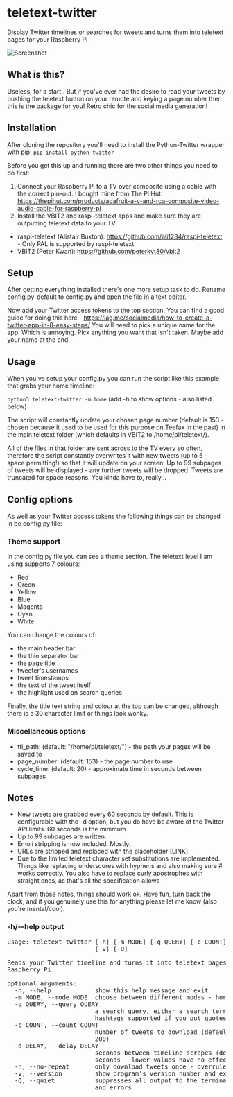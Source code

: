 # teletext-twitter
Display Twitter timelines or searches for tweets and turns them into teletext pages for your Raspberry Pi

![Screenshot](https://i.imgur.com/18rMJVq.jpg "Screenshot 1")

## What is this?
Useless, for a start.. But if you've ever had the desire to read your tweets by pushing the teletext button on your remote and keying a page number then this is the package for you! Retro chic for the social media generation!

## Installation
After cloning the repository you'll need to install the Python-Twitter wrapper with pip:
`pip install python-twitter`

Before you get this up and running there are two other things you need to do first:

1) Connect your Raspberry Pi to a TV over composite using a cable with the correct pin-out. I bought mine from The Pi Hut: https://thepihut.com/products/adafruit-a-v-and-rca-composite-video-audio-cable-for-raspberry-pi
2) Install the VBIT2 and raspi-teletext apps and make sure they are outputting teletext data to your TV

* raspi-teletext (Alistair Buxton): https://github.com/ali1234/raspi-teletext - Only PAL is supported by raspi-teletext
* VBIT2 (Peter Kwan): https://github.com/peterkvt80/vbit2

## Setup
After getting everything installed there's one more setup task to do. Rename config.py-default to config.py and open the file in a text editor.

Now add your Twitter access tokens to the top section. You can find a good guide for doing this here - https://iag.me/socialmedia/how-to-create-a-twitter-app-in-8-easy-steps/ You will need to pick a unique name for the app. Which is annoying. Pick anything you want that isn't taken. Maybe add your name at the end.

## Usage

When you've setup your config.py you can run the script like this example that grabs your home timeline:

`python3 teletext-twitter -m home` (add -h to show options - also listed below)

The script will constantly update your chosen page number (default is 153 - chosen because it used to be used for this purpose on Teefax in the past) in the main teletext folder (which defaults in VBIT2 to /home/pi/teletext/).

All of the files in that folder are sent across to the TV every so often, therefore the script constantly overwrites it with new tweets (up to 5 - space permitting!) so that it will update on your screen. Up to 99 subpages of tweets will be displayed - any further tweets will be dropped. Tweets are truncated for space reasons. You kinda have to, really...

## Config options

As well as your Twitter access tokens the following things can be changed in be config.py file:

### Theme support
In the config.py file you can see a theme section. The teletext level I am using supports 7 colours:
* Red 
* Green
* Yellow
* Blue
* Magenta
* Cyan
* White

You can change the colours of:
- the main header bar
- the thin separator bar
- the page title
- tweeter's usernames
- tweet timestamps
- the text of the tweet itself
- the highlight used on search queries

Finally, the title text string and colour at the top can be changed, although there is a 30 character limit or things look wonky.

### Miscellaneous options

- tti_path: (default: "/home/pi/teletext/") - the path your pages will be saved to
- page_number: (default: 153) - the page number to use
- cycle_time: (default: 20) - approximate time in seconds between subpages

## Notes
* New tweets are grabbed every 60 seconds by default. This is configurable with the -d option, but you do have be aware of the Twitter API limits. 60 seconds is the minimum
* Up to 99 subpages are written.
* Emoji stripping is now included. Mostly.
* URLs are stripped and replaced with the placeholder [LINK]
* Due to the limited teletext character set substitutions are implemented. Things like replacing underscores with hyphens and also making sure # works correctly. You also have to replace curly apostrophes with straight ones, as that's all the specification allows

Apart from those notes, things should work ok. Have fun, turn back the clock, and if you genuinely use this for anything please let me know (also you're mental/cool).

### -h/--help output

<pre>
usage: teletext-twitter [-h] [-m MODE] [-q QUERY] [-c COUNT] [-d DELAY] [-n]
                        [-v] [-Q]

Reads your Twitter timeline and turns it into teletext pages for your
Raspberry Pi.

optional arguments:
  -h, --help            show this help message and exit
  -m MODE, --mode MODE  choose between different modes - home, user or search
  -q QUERY, --query QUERY
                        a search query, either a search term or a username.
                        hashtags supported if you put quotes around the string
  -c COUNT, --count COUNT
                        number of tweets to download (default is 5, capped at
                        200)
  -d DELAY, --delay DELAY
                        seconds between timeline scrapes (default is 60
                        seconds - lower values have no effect)
  -n, --no-repeat       only download tweets once - overrules -d switch
  -v, --version         show program's version number and exit
  -Q, --quiet           suppresses all output to the terminal except warnings
                        and errors
</pre>
